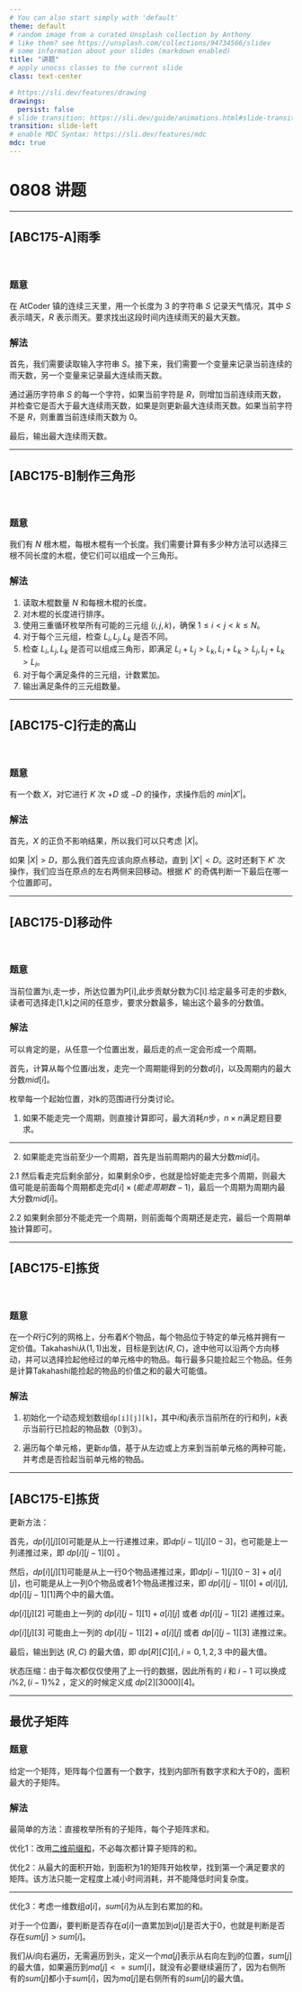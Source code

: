 ```yaml
---
# You can also start simply with 'default'
theme: default
# random image from a curated Unsplash collection by Anthony
# like them? see https://unsplash.com/collections/94734566/slidev
# some information about your slides (markdown enabled)
title: "讲题"
# apply unocss classes to the current slide
class: text-center

# https://sli.dev/features/drawing
drawings:
  persist: false
# slide transition: https://sli.dev/guide/animations.html#slide-transitions
transition: slide-left
# enable MDC Syntax: https://sli.dev/features/mdc
mdc: true
---
```


# 0808 讲题

---

## \[ABC175-A\]雨季

<br>


### 题意

在 AtCoder 镇的连续三天里，用一个长度为 3 的字符串 $S$ 记录天气情况，其中 $S$ 表示晴天，$R$ 表示雨天。要求找出这段时间内连续雨天的最大天数。


### 解法

首先，我们需要读取输入字符串 $S$。接下来，我们需要一个变量来记录当前连续的雨天数，另一个变量来记录最大连续雨天数。

通过遍历字符串 $S$ 的每一个字符，如果当前字符是 $R$，则增加当前连续雨天数，并检查它是否大于最大连续雨天数，如果是则更新最大连续雨天数。如果当前字符不是 $R$，则重置当前连续雨天数为 0。

最后，输出最大连续雨天数。


---

## \[ABC175-B\]制作三角形

<br>


### 题意

我们有 $N$ 根木棍，每根木棍有一个长度。我们需要计算有多少种方法可以选择三根不同长度的木棍，使它们可以组成一个三角形。

### 解法

1. 读取木棍数量 $N$ 和每根木棍的长度。
2. 对木棍的长度进行排序。
3. 使用三重循环枚举所有可能的三元组 $(i, j, k)$，确保 $1 \leq i < j < k \leq N$。
4. 对于每个三元组，检查 $L_i, L_j, L_k$ 是否不同。
5. 检查 $L_i, L_j, L_k$ 是否可以组成三角形，即满足 $L_i + L_j > L_k, L_i + L_k > L_j, L_j + L_k > L_i$。
6. 对于每个满足条件的三元组，计数累加。
7. 输出满足条件的三元组数量。



---

## \[ABC175-C\]行走的高山

<br>


### 题意

有一个数 $X$，对它进行 $K$ 次 $+D$ 或 $-D$ 的操作，求操作后的 $min |X'|$。


### 解法


首先，$X$ 的正负不影响结果，所以我们可以只考虑 $|X|$。

如果 $|X| > D$，那么我们首先应该向原点移动，直到 $|X'| < D$。这时还剩下 $K'$ 次操作，我们应当在原点的左右两侧来回移动。根据 $K'$ 的奇偶判断一下最后在哪一个位置即可。

---

## \[ABC175-D\]移动件

<br>


### 题意

当前位置为i,走一步，所达位置为P[i],此步贡献分数为C[i].给定最多可走的步数k,读者可选择走[1,k]之间的任意步，要求分数最多，输出这个最多的分数值。

### 解法

可以肯定的是，从任意一个位置出发，最后走的点一定会形成一个周期。

首先，计算从每个位置$i$出发，走完一个周期能得到的分数$d[i]$，以及周期内的最大分数$mid[i]$。

枚举每一个起始位置，对k的范围进行分类讨论。

1. 如果不能走完一个周期，则直接计算即可，最大消耗$n$步，$n \times n$满足题目要求。

--- 

2. 如果能走完当前至少一个周期，首先是当前周期内的最大分数$mid[i]$。

2.1 然后看走完后剩余部分，如果剩余0步，也就是恰好能走完多个周期，则最大值可能是前面每个周期都走完$d[i] \times (能走周期数 -1)$，最后一个周期为周期内最大分数$mid[i]$。

2.2 如果剩余部分不能走完一个周期，则前面每个周期还是走完，最后一个周期单独计算即可。






---

##  \[ABC175-E\]拣货

<br>


### 题意

在一个$R$行$C$列的网格上，分布着$K$个物品，每个物品位于特定的单元格并拥有一定价值。Takahashi从$(1,1)$出发，目标是到达$(R,C)$，途中他可以沿两个方向移动，并可以选择捡起他经过的单元格中的物品。每行最多只能捡起三个物品。任务是计算Takahashi能捡起的物品的价值之和的最大可能值。


### 解法

1. 初始化一个动态规划数组`dp[i][j][k]`，其中$i$和$j$表示当前所在的行和列，$k$表示当前行已捡起的物品数（$0$到$3$）。

2. 遍历每个单元格，更新`dp`值，基于从左边或上方来到当前单元格的两种可能，并考虑是否捡起当前单元格的物品。


---

##  \[ABC175-E\]拣货

更新方法：

首先，$dp[i][j][0]$可能是从上一行递推过来，即$dp[i-1][j][0-3]$，也可能是上一列递推过来，即 $dp[i][j-1][0]$ 。

然后，$dp[i][j][1]$可能是从上一行0个物品递推过来，即$dp[i-1][j][0-3]+a[i][j]$，也可能是从上一列0个物品或者1个物品递推过来，即 $dp[i][j-1][0]+a[i][j],dp[i][j-1][1]$两个中的最大值。

$dp[i][j][2]$ 可能由上一列的 $dp[i][j-1][1]+a[i][j]$ 或者 $dp[i][j-1][2]$ 递推过来。

$dp[i][j][3]$ 可能由上一列的 $dp[i][j-1][2]+a[i][j]$ 或者 $dp[i][j-1][3]$ 递推过来。

最后，输出到达 $(R,C)$ 的最大值，即 $dp[R][C][i],i=0,1,2,3$ 中的最大值。

状态压缩：由于每次都仅仅使用了上一行的数据，因此所有的 $i$ 和 $i-1$ 可以换成 $i\%2,(i-1)\%2$ ，定义的时候定义成 $dp[2][3000][4]$。

---

##  最优子矩阵

### 题意

给定一个矩阵，矩阵每个位置有一个数字，找到内部所有数字求和大于0的，面积最大的子矩阵。

### 解法

最简单的方法：直接枚举所有的子矩阵，每个子矩阵求和。

优化1：改用[二维前缀和](https://oi-wiki.org/basic/prefix-sum/#%E4%BA%8C%E7%BB%B4%E5%A4%9A%E7%BB%B4%E5%89%8D%E7%BC%80%E5%92%8C)，不必每次都计算子矩阵的和。

优化2：从最大的面积开始，到面积为1的矩阵开始枚举，找到第一个满足要求的矩阵。该方法只能一定程度上减小时间消耗，并不能降低时间复杂度。

---

优化3：考虑一维数组$a[i]$，$sum[i]$为从左到右累加的和。

对于一个位置$i$，要判断是否存在$a[i]$一直累加到$a[j]$是否大于0，也就是判断是否存在$sum[j]>sum[i]$。

我们从$i$向右遍历，无需遍历到头，定义一个$ma[j]$表示从右向左到$j$的位置，$sum[j]$的最大值，如果遍历到$ma[j]<=sum[i]$，就没有必要继续遍历了，因为右侧所有的$sum[j]$都小于$sum[i]$，因为$ma[j]$是右侧所有的$sum[j]$的最大值。